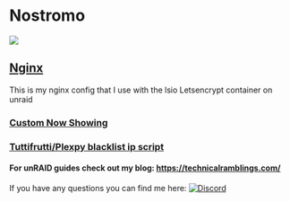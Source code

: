 # Nostromo
![](https://github.com/gilbN/blog/blob/master/pages/01.blog/01.my-unraid-server/Unraid%20banner.png)



## [Nginx](https://github.com/gilbN/Nostromo/tree/master/Server/nginx)
This is my nginx config that I use with the lsio Letsencrypt container on unraid

### [Custom Now Showing](https://github.com/gilbN/Nostromo/tree/master/Server/Docker/nowshowing)

### [Tuttifrutti/Plexpy blacklist ip script](https://github.com/gilbN/Nostromo/tree/master/Server/scripts/plexpy)

#### For unRAID guides check out my blog: https://technicalramblings.com/

If you have any questions you can find me here:  [![Discord](https://img.shields.io/badge/Discord-Organizr-6f83cc.svg?style=flat-square)](https://organizr.us/discord)

